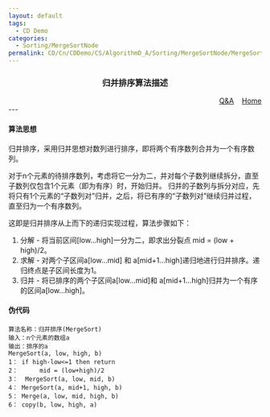 ```yaml
---
layout: default
tags:
  - CD Demo
categories:
  - Sorting/MergeSortNode
permalink: CD/Cn/CDDemo/CS/AlgorithmD_A/Sorting/MergeSortNode/MergeSortT
---
```

### <center>归并排序算法描述</center>
<div align="right">
	<a href="{{'/CD/Cn/CDDemo/CS/QandA.html'| relative_url }}" target="_blank">Q&amp;A</a>
    &nbsp;&nbsp;
	<a href="{{'/CD/Cn/' | relative_url }}" target="_blank">Home</a>	
</div>
---

#### 算法思想

归并排序，采用归并思想对数列进行排序，即将两个有序数列合并为一个有序数列。

对于n个元素的待排序数列，考虑将它一分为二，并对每个子数列继续拆分，直至子数列仅包含1个元素（即为有序）时，开始归并。
归并的子数列与拆分对应，先将只有1个元素的“子数列对”归并，之后，将已有序的“子数列对”继续归并过程，直至归为一个有序数列。

这即是归并排序从上而下的递归实现过程，算法步骤如下：
1. 分解 - 将当前区间[low...high]一分为二，即求出分裂点 mid = (low + high)/2。 
2. 求解 - 对两个子区间a[low...mid] 和 a[mid+1...high]递归地进行归并排序。递归终点是子区间长度为1。
3. 归并 - 将已排序的两个子区间a[low...mid]和 a[mid+1...high]归并为一个有序的区间a[low...high]。

#### 伪代码
```
算法名称：归并排序(MergeSort)
输入：n个元素的数组a
输出：排序的a
MergeSort(a, low, high, b)
1： if high-low<=1 then return
2：		mid = (low+high)/2
3：	MergeSort(a, low, mid, b)
4： MergeSort(a, mid+1, high, b)
5： Merge(a, low, mid, high, b)
6： copy(b, low, high, a)
```
